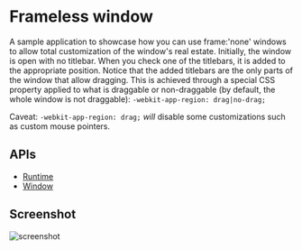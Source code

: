 # Frameless window

A sample application to showcase how you can use frame:'none' windows to allow total customization of the window's real estate. Initially, the window is open with no titlebar. When you check one of the titlebars, it is added to the appropriate position. Notice that the added titlebars are the only parts of the window that allow dragging. This is achieved through a special CSS property applied to what is draggable or non-draggable (by default, the whole window is not draggable): `-webkit-app-region: drag|no-drag;`

Caveat: `-webkit-app-region: drag;` *will* disable some customizations such as custom mouse pointers.

## APIs

* [Runtime](http://developer.chrome.com/trunk/apps/app.runtime.html)
* [Window](http://developer.chrome.com/trunk/apps/app.window.html)

     
## Screenshot
![screenshot](https://raw.github.com/GoogleChrome/chrome-app-samples/master/frameless-window/assets/screenshot_1280_800.png)


